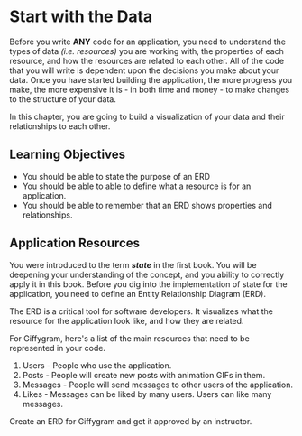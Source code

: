 # Start with the Data

Before you write **ANY** code for an application, you need to understand the types of data _(i.e. resources)_ you are working with, the properties of each resource, and how the resources are related to each other. All of the code that you will write is dependent upon the decisions you make about your data. Once you have started building the application, the more progress you make, the more expensive it is - in both time and money - to make changes to the structure of your data.

In this chapter, you are going to build a visualization of your data and their relationships to each other.

## Learning Objectives

* You should be able to state the purpose of an ERD
* You should be able to able to define what a resource is for an application.
* You should be able to remember that an ERD shows properties and relationships.

## Application Resources

You were introduced to the term **_state_** in the first book. You will be deepening your understanding of the concept, and you ability to correctly apply it in this book. Before you dig into the implementation of state for the application, you need to define an Entity Relationship Diagram (ERD).

The ERD is a critical tool for software developers. It visualizes what the resource for the application look like, and how they are related.

For Giffygram, here's a list of the main resources that need to be represented in your code.

1. Users - People who use the application.
1. Posts - People will create new posts with animation GIFs in them.
1. Messages - People will send messages to other users of the application.
1. Likes - Messages can be liked by many users. Users can like many messages.

Create an ERD for Giffygram and get it approved by an instructor.